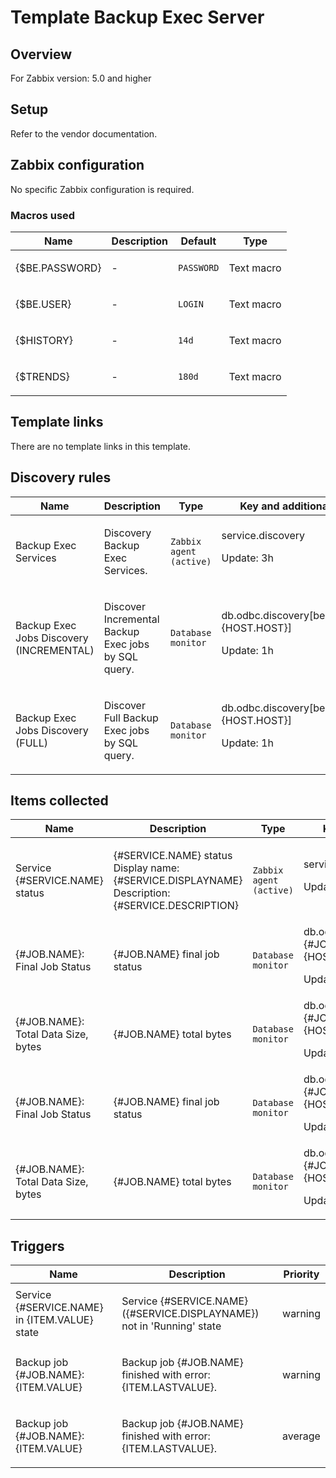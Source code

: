 # Template Backup Exec Server

## Overview

For Zabbix version: 5.0 and higher

## Setup

Refer to the vendor documentation.

## Zabbix configuration

No specific Zabbix configuration is required.

### Macros used

|Name|Description|Default|Type|
|----|-----------|-------|----|
|{$BE.PASSWORD}|<p>-</p>|`PASSWORD`|Text macro|
|{$BE.USER}|<p>-</p>|`LOGIN`|Text macro|
|{$HISTORY}|<p>-</p>|`14d`|Text macro|
|{$TRENDS}|<p>-</p>|`180d`|Text macro|
## Template links

There are no template links in this template.

## Discovery rules

|Name|Description|Type|Key and additional info|
|----|-----------|----|----|
|Backup Exec Services|<p>Discovery Backup Exec Services.</p>|`Zabbix agent (active)`|service.discovery<p>Update: 3h</p>|
|Backup Exec Jobs Discovery (INCREMENTAL)|<p>Discover Incremental Backup Exec jobs by SQL query.</p>|`Database monitor`|db.odbc.discovery[be.jobs.incr,{HOST.HOST}]<p>Update: 1h</p>|
|Backup Exec Jobs Discovery (FULL)|<p>Discover Full Backup Exec jobs by SQL query.</p>|`Database monitor`|db.odbc.discovery[be.jobs.full,{HOST.HOST}]<p>Update: 1h</p>|
## Items collected

|Name|Description|Type|Key and additional info|
|----|-----------|----|----|
|Service {#SERVICE.NAME} status|<p>{#SERVICE.NAME} status Display name: {#SERVICE.DISPLAYNAME} Description: {#SERVICE.DESCRIPTION}</p>|`Zabbix agent (active)`|service.info[{#SERVICE.NAME}]<p>Update: 1m</p>|
|{#JOB.NAME}: Final Job Status|<p>{#JOB.NAME} final job status</p>|`Database monitor`|db.odbc.select[be.job.incr.{#JOB.NAME}.finaljobstatus,{HOST.HOST}]<p>Update: 15m</p>|
|{#JOB.NAME}: Total Data Size, bytes|<p>{#JOB.NAME} total bytes</p>|`Database monitor`|db.odbc.select[be.job.incr.{#JOB.NAME}.totalbytes,{HOST.HOST}]<p>Update: 15m</p>|
|{#JOB.NAME}: Final Job Status|<p>{#JOB.NAME} final job status</p>|`Database monitor`|db.odbc.select[be.job.full.{#JOB.NAME}.finaljobstatus,{HOST.HOST}]<p>Update: 15m</p>|
|{#JOB.NAME}: Total Data Size, bytes|<p>{#JOB.NAME} total bytes</p>|`Database monitor`|db.odbc.select[be.job.full.{#JOB.NAME}.totalbytes,{HOST.HOST}]<p>Update: 15m</p>|
## Triggers

|Name|Description|Priority|
|----|-----------|----|
|Service {#SERVICE.NAME} in {ITEM.VALUE} state|<p>Service {#SERVICE.NAME} ({#SERVICE.DISPLAYNAME}) not in 'Running' state</p>|warning|
|Backup job {#JOB.NAME}: {ITEM.VALUE}|<p>Backup job {#JOB.NAME} finished with error: {ITEM.LASTVALUE}.</p>|warning|
|Backup job {#JOB.NAME}: {ITEM.VALUE}|<p>Backup job {#JOB.NAME} finished with error: {ITEM.LASTVALUE}.</p>|average|

